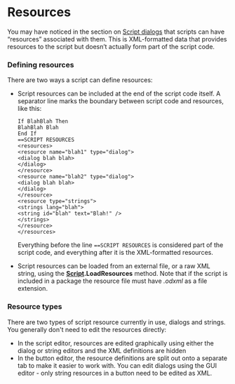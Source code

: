 # Resources

You may have noticed in the section on [Script dialogs](script_dialogs/README.md) that scripts can have “resources” associated with them. This is XML-formatted data that provides resources to the script but doesn’t actually form part of the script code.

### Defining resources

There are two ways a script can define resources:

- Script resources can be included at the end of the script code itself. A separator line marks the boundary between script code and resources, like this:
  

      If BlahBlah Then
      BlahBlah Blah
      End If
      ==SCRIPT RESOURCES
      <resources>
      <resource name="blah1" type="dialog">
      <dialog blah blah>
      </dialog>
      </resource>
      <resource name="blah2" type="dialog">
      <dialog blah blah>
      </dialog>
      </resource>
      <resource type="strings">
      <strings lang="blah">
      <string id="blah" text="Blah!" />
      </strings>
      </resource>
      </resources>

  Everything before the line `==SCRIPT RESOURCES` is considered part of the script code, and everything after it is the XML-formatted resources. 

- Script resources can be loaded from an external file, or a raw XML string, using the **[Script](/Manual/reference/scripting_reference/scripting_objects/script.md).LoadResources** method. Note that if the script is included in a package the resource file must have *.odxml* as a file extension.

### Resource types

There are two types of script resource currently in use, dialogs and strings. You generally don't need to edit the resources directly:

- In the script editor, resources are edited graphically using either the dialog or string editors and the XML definitions are hidden
- In the button editor, the resource definitions are split out onto a separate tab to make it easier to work with. You can edit dialogs using the GUI editor - only string resources in a button need to be edited as XML.

